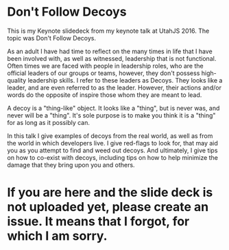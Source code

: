 # Don't Follow Decoys

This is my Keynote slidedeck from my keynote talk at UtahJS 2016. The topic was Don't Follow Decoys. 

As an adult I have had time to reflect on the many times in life that I have been involved with, as well as witnessed, leadership that is not functional. Often times we are faced with people in leadership roles, who are the official leaders of our groups or teams, however, they don't possess high-quality leadership skills. I refer to these leaders as Decoys. They looks like a leader, and are even referred to as the leader. However, their actions and/or words do the opposite of inspire those whom they are meant to lead. 

A decoy is a "thing-like" object. It looks like a "thing", but is never was, and never will be a "thing". It's sole purpose is to make you think it is a "thing" for as long as it possibly can. 

In this talk I give examples of decoys from the real world, as well as from the world in which developers live. I give red-flags to look for, that may aid you as you attempt to find and weed out decoys. And ultimately, I give tips on how to co-exist with decoys, including tips on how to help minimize the damage that they bring upon you and others. 

# If you are here and the slide deck is not uploaded yet, please create an issue. It means that I forgot, for which I am sorry. 

